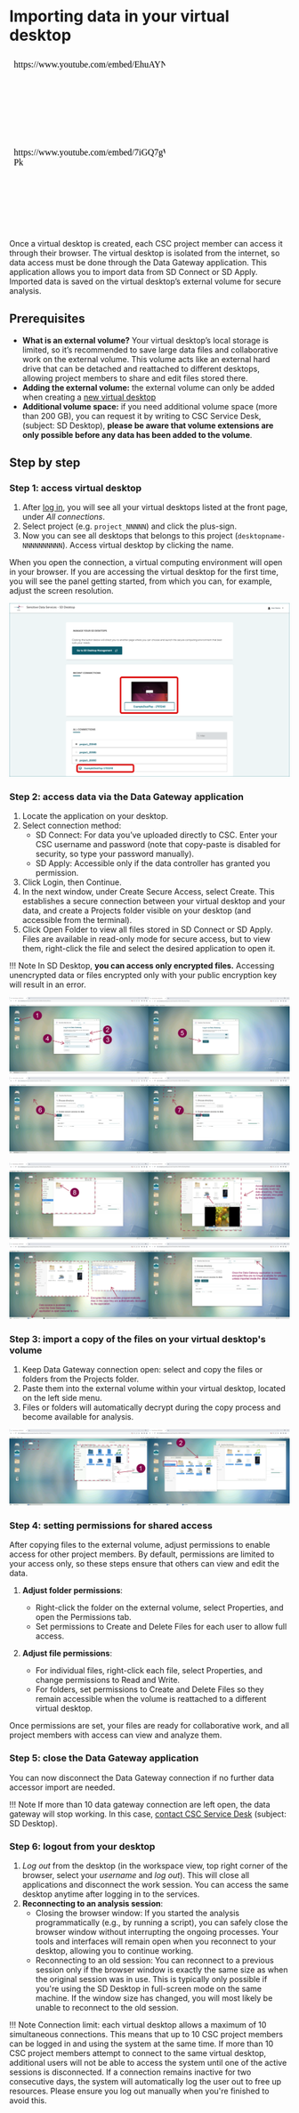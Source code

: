 # Importing data in your virtual desktop

<iframe width="280" height="155" srcdoc="https://www.youtube.com/embed/EhuAYNLS90g" title="YouTube video player" frameborder="0" allow="accelerometer; autoplay; clipboard-write; encrypted-media; gyroscope; picture-in-picture" allowfullscreen></iframe>

<iframe width="280" height="155" srcdoc="https://www.youtube.com/embed/7iGQ7gWb-Pk" title="YouTube video player" frameborder="0" allow="accelerometer; autoplay; clipboard-write; encrypted-media; gyroscope; picture-in-picture" allowfullscreen></iframe>

Once a virtual desktop is created, each CSC project member can access it through their browser. The virtual desktop is isolated from the internet, so data access must be done through the Data Gateway application. This application allows you to import data from SD Connect or SD Apply. Imported data is saved on the virtual desktop’s external volume for secure analysis.

## Prerequisites

* **What is an external volume?** Your virtual desktop’s local storage is limited, so it’s recommended to save large data files and collaborative work on the external volume. This volume acts like an external hard drive that can be detached and reattached to different desktops, allowing project members to share and edit files stored there.
* **Adding the external volume:** the external volume can only be added when creating a [new virtual desktop](../sensitive-data/sd-desktop-create.md)
* **Additional volume space:** if you need additional volume space (more than 200 GB), you can request it by writing to CSC Service Desk, (subject: SD Desktop), **please be aware that volume extensions are only possible before any data has been added to the volume**.

## Step by step

### Step 1: access virtual desktop

1. After [log in](./sd-desktop-login.md), you will see all your virtual desktops listed at the front page, under *All connections*.
2. Select project (e.g. `project_NNNNN`) and click the plus-sign.  
3. Now you can see all desktops that belongs to this project (`desktopname-NNNNNNNNNN`). Access virtual desktop by clicking the name.

When you open the connection, a virtual computing environment will open in your browser. If you are accessing the virtual desktop for the first time, you will see the panel getting started, from which you can, for example, adjust the screen resolution.

![check the paragraph below](../sensitive-data/images/desktop/SD-Desktop-Frontpage.png)

### Step 2: access data via the Data Gateway application

1. Locate the application on your desktop.
2. Select connection method:
    * SD Connect: For data you’ve uploaded directly to CSC. Enter your CSC username and password (note that copy-paste is disabled for security, so type your password manually).
    * SD Apply: Accessible only if the data controller has granted you permission.
3. Click Login, then Continue.
4. In the next window, under Create Secure Access, select Create. This establishes a secure connection between your virtual desktop and your data, and create a Projects folder visible on your desktop (and accessible from the terminal).
5. Click Open Folder to view all files stored in SD Connect or SD Apply. Files are available in read-only mode for secure access, but to view them, right-click the file and select the desired application to open it.

!!! Note
    In SD Desktop, **you can access only encrypted files.** Accessing unencrypted data or files encrypted only with your public encryption key will result in an error.

[![Data-gateway1](images/desktop/desktop-gateway-part1.png)](images/desktop/desktop-gateway-part1.png)

[![Data-gateway2](images/desktop/desktop-gateway-part2.png)](images/desktop/desktop-gateway-part2.png)

### Step 3: import a copy of the files on your virtual desktop's volume

1. Keep Data Gateway connection open: select and copy the files or folders from the Projects folder.
2. Paste them into the external volume within your virtual desktop, located on the left side menu.
3. Files or folders will automatically decrypt during the copy process and become available for analysis.

[![Desktop-data-import](images/desktop/desktop-gateway-import.png)](images/desktop/desktop-gateway-import.png)

### Step 4: setting permissions for shared access

After copying files to the external volume, adjust permissions to enable access for other project members. By default, permissions are limited to your access only, so these steps ensure that others can view and edit the data.

1. **Adjust folder permissions**:
    * Right-click the folder on the external volume, select Properties, and open the Permissions tab.
    * Set permissions to Create and Delete Files for each user to allow full access.
  
2. **Adjust file permissions**:
    * For individual files, right-click each file, select Properties, and change permissions to Read and Write.
    * For folders, set permissions to Create and Delete Files so they remain accessible when the volume is reattached to a different virtual desktop.

Once permissions are set, your files are ready for collaborative work, and all project members with access can view and analyze them.

### Step 5: close the Data Gateway application

You can now disconnect the Data Gateway connection if no further data accessor import are needed.

!!! Note
    If more than 10 data gateway connection are left open, the data gateway will stop working. In this case, [contact CSC Service Desk](../../support/contact.md) (subject: SD Desktop).

### Step 6: logout from your desktop

1. *Log out* from the desktop (in the workspace view, top right corner of the browser, select your *username* and *log out*). This will close all applications and disconnect the work session. You can access the same desktop anytime after logging in to the services.
2. **Reconnecting to an analysis session**:
    * Closing the browser window: If you started the analysis programmatically (e.g., by running a script), you can safely close the browser window without interrupting the ongoing processes. Your tools and interfaces will remain open when you reconnect to your desktop, allowing you to continue working.
    * Reconnecting to an old session: You can reconnect to a previous session only if the browser window is exactly the same size as when the original session was in use. This is typically only possible if you're using the SD Desktop in full-screen mode on the same machine. If the window size has changed, you will most likely be unable to reconnect to the old session.

!!! Note
    Connection limit: each virtual desktop allows a maximum of 10 simultaneous connections. This means that up to 10 CSC project members can be logged in and using the system at the same time. If more than 10 CSC project members attempt to connect to the same virtual desktop, additional users will not be able to access the system until one of the active sessions is disconnected.
    If a connection remains inactive for two consecutive days, the system will automatically log the user out to free up resources. Please ensure you log out manually when you're finished to avoid this.
